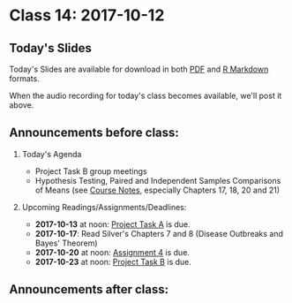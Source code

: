 # Class 14: 2017-10-12

## Today's Slides

Today's Slides are available for download in both [PDF](https://github.com/THOMASELOVE/431slides/blob/master/class_14/431_2017_class-14-slides.pdf) and [R Markdown](https://github.com/THOMASELOVE/431slides/blob/master/class_14/431_2017_class-14-slides.Rmd) formats. 

When the audio recording for today's class becomes available, we'll post it above.

## Announcements before class:

1. Today's Agenda
    - Project Task B group meetings
    - Hypothesis Testing, Paired and Independent Samples Comparisons of Means (see [Course Notes](https://thomaselove.github.io/431notes/), especially Chapters 17, 18, 20 and 21)
    
2. Upcoming Readings/Assignments/Deadlines:
    - **2017-10-13** at noon: [Project Task A](https://github.com/THOMASELOVE/431project/tree/master/TaskA) is due.
    - **2017-10-17**: Read Silver's Chapters 7 and 8 (Disease Outbreaks and Bayes' Theorem)
    - **2017-10-20** at noon: [Assignment 4](https://github.com/THOMASELOVE/431homework/blob/master/431-2017_assignment-4.md) is due.
    - **2017-10-23** at noon: [Project Task B](https://github.com/THOMASELOVE/431project/tree/master/TaskB) is due.

## Announcements after class:
